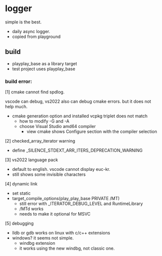 # logger 

simple is the best. 

- daily async logger. 
- copied from playground 

## build 

- playplay_base as a library target
- test project uses playplay_base 


### build error: 

[1] cmake cannot find spdlog. 

vscode can debug, vs2022 also can debug cmake errors. 
but it does not help much. 

- cmake generation option and installed vcpkg triplet does not match 
  - how to modify -G and -A 
  - choose Visual Studio amd64 compiler
    - view cmake shows Configure section with the compiler selection

[2] checked_array_iterator warning 

- define _SILENCE_STDEXT_ARR_ITERS_DEPRECATION_WARNING 

[3] vs2022 language pack 

- default to english. vscode cannot display euc-kr. 
- still shows some invisible characters

[4] dynamic link 

- set static 
- target_compile_options(play_play_base PRIVATE /MT)
  - still error with _ITERATOR_DEBUG_LEVEL and RuntimeLibrary 
  - /MTd works 
  - needs to make it optional for MSVC 
   
[5] debugging

- lldb or gdb works on linux with c/c++ extensions 
- windows? it seems not simple. 
  - windbg extension 
  - it works using the new windbg, not classic one. 







